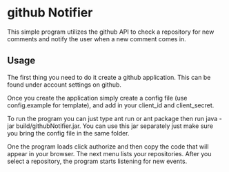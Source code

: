 github Notifier
==========================

This simple program utilizes the github API to check a repository
for new comments and notify the user when a new comment comes in.

Usage
-----

The first thing you need to do it create a github application.  This
can be found under account settings on github.

Once you create the application simply create a config file
(use config.example for template), and add in your client_id and client_secret.

To run the program you can just type ant run or ant package then run
java -jar build/githubNotifier.jar.  You can use this jar separately just
make sure you bring the config file in the same folder.

One the program loads click authorize and then copy the code that will
appear in your browser.  The next menu lists your repositories.  After you
select a repository, the program starts listening for new events.
